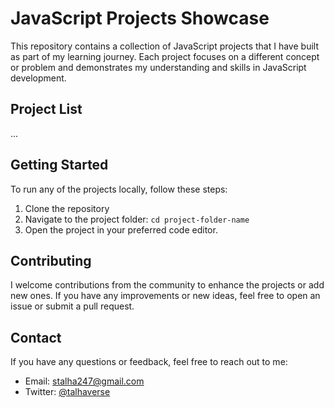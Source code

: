 # JavaScript Projects Showcase

This repository contains a collection of JavaScript projects that I have built as part of my learning journey. Each project focuses on a different concept or problem and demonstrates my understanding and skills in JavaScript development.

## Project List


...

## Getting Started

To run any of the projects locally, follow these steps:

1. Clone the repository
2. Navigate to the project folder: `cd project-folder-name`
3. Open the project in your preferred code editor.


## Contributing

I welcome contributions from the community to enhance the projects or add new ones. If you have any improvements or new ideas, feel free to open an issue or submit a pull request.



## Contact

If you have any questions or feedback, feel free to reach out to me:

- Email: stalha247@gmail.com
- Twitter: [@talhaverse](https://twitter.com/talhaverse)

